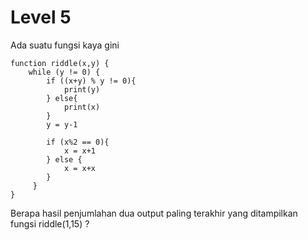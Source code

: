 # Level 5
Ada suatu fungsi kaya gini
```
function riddle(x,y) {
    while (y != 0) {
        if ((x+y) % y != 0){
            print(y)
        } else{ 
            print(x)
        }
        y = y-1
        
        if (x%2 == 0){
            x = x+1
        } else {
            x = x+x 
        }
     }
}
```
Berapa hasil penjumlahan dua output paling terakhir yang ditampilkan fungsi riddle(1,15) ?

